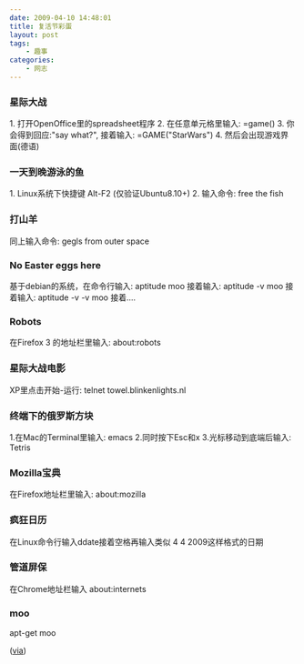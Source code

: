 ```yaml
---
date: 2009-04-10 14:48:01
title: 复活节彩蛋
layout: post
tags:
    - 趣事
categories:
    - 网志
---
```

<h3>星际大战</h3>
1. 打开OpenOffice里的spreadsheet程序
2. 在任意单元格里输入: =game()
3. 你会得到回应:"say what?", 接着输入: =GAME("StarWars")
4. 然后会出现游戏界面(德语)
<h3>一天到晚游泳的鱼</h3>
1. Linux系统下快捷键 Alt-F2 (仅验证Ubuntu8.10+)
2. 输入命令: free the fish
<h3>打山羊</h3>
同上输入命令: gegls from outer space
<h3>No Easter eggs here</h3>
基于debian的系统，在命令行输入: aptitude moo
接着输入: aptitude -v moo
接着输入: aptitude -v -v moo
接着....
<h3>Robots</h3>
在Firefox 3 的地址栏里输入: about:robots
<h3>星际大战电影</h3>
XP里点击开始-运行: telnet towel.blinkenlights.nl
<h3>终端下的俄罗斯方块</h3>
1.在Mac的Terminal里输入: emacs
2.同时按下Esc和x
3.光标移动到底端后输入: Tetris
<h3>Mozilla宝典</h3>
在Firefox地址栏里输入: about:mozilla
<h3>疯狂日历</h3>
在Linux命令行输入ddate接着空格再输入类似 4 4 2009这样格式的日期
<h3>管道屏保</h3>
在Chrome地址栏输入 about:internets
<h3>moo</h3>
apt-get moo

(<a href="http://www.computerworld.com/action/article.do?command=viewArticleBasic&amp;articleId=9131281&amp;pageNumber=1" target="_blank">via</a>)